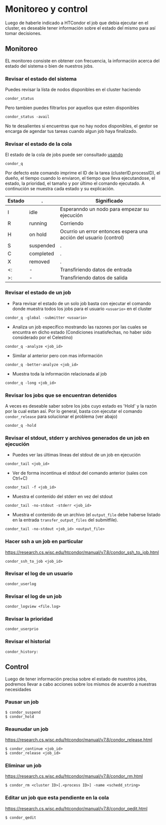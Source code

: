# Monitoreo y control
Luego de haberle indicado a HTCondor el job que debia ejecutar en el cluster, es deseable tener información sobre el estado del mismo 
para así tomar decisiones.

## Monitoreo
EL monitoreo consiste en obtener con frecuencia, la información acerca del estado del sistema o bien de nuestros jobs.

### Revisar el estado del sistema
Puedes revisar la lísta de nodos disponibles en el cluster haciendo
```
condor_status
```
Pero tambien puedes filtrarlos por aquellos que esten disponibles
```
condor_status -avail
```
No te desalientes si encuentras que no hay nodos disponibles, el gestor se encarga de agendar tus tareas cuando algun job haya finalizado.

### Revisar el estado de la cola
El estado de la cola de jobs puede ser consultado [usando](https://research.cs.wisc.edu/htcondor/manual/latest/condor_q.html)
```
condor_q
```
Por defecto este comando imprime el ID de la tarea (clusterID.processID), el dueño, el tiempo cuando lo enviaron, el tiempo que lleva ejecutandose, el estado, la prioridad, el tamaño y por último el comando ejecutado. A continución se muestra cada estado y su explicación.

|Estado | .  | Significado |
|-------|----|-------------|
| I  | idle | Esperanndo un nodo para empezar su ejecución|
| R  | running| Corriendo |
| H  | on hold | Ocurrio un error entonces espera una acción del usuario (control)|
| S  | suspended | . |
| C  | completed | . |
| X  | removed   | . |
| <: | - | Transfiriendo datos de entrada |
| \>: | - | Transfiriendo datos de salida |

### Revisar el estado de un job
 - Para revisar el estado de un solo job basta con ejecutar el comando donde muestra todos los jobs para el usuario `<usuario>` en el cluster
```
condor_q -global -submitter <usuario>
```

 - Analiza un job específico mostrando las razones por las cuales se encuntra en dicho estado (Condiciones insatisfechas, no haber sido considerado por el Celestino)

```
condor_q -analyze <job_id>
```
 - Similar al anterior pero con mas información
```
condor_q -better-analyze <job_id>
```
 - Muestra toda la información relacionada al job
```
condor_q -long <job_id>
```

### Revisar los jobs que se encuentran detenidos
A veces es deseable saber sobre los jobs cuyo estado es 'Hold' y la razón por la cual estan así. Por lo general, basta con ejecutar el comando `condor_release` para solucionar el problema (ver abajo)

```
condor_q -hold
```

### Revisar el stdout, stderr y archivos generados de un job en ejecución
 - Puedes ver las últimas líneas del stdout de un job en ejecución
```
condor_tail <job_id>
```

 - Ver de forma incontinua el stdout del comando anterior (sales con Ctrl+C)
```
condor_tail -f <job_id>
```

 - Muestra el contenido del stderr en vez del stdout
```
condor_tail -no-stdout -stderr <job_id>
```

 - Muestra el contenido de un archivo (el `output_file` debe haberse listado en la entrada `transfer_output_files` del submitfile).
```
condor_tail -no-stdout <job_id> <output_file>
```

### Hacer ssh a un job en particular
https://research.cs.wisc.edu/htcondor/manual/v7.8/condor_ssh_to_job.html
```
condor_ssh_to_job <job_id>
```

### Revisar el log de un usuario
```
condor_userlog
```
### Revisar el log de un job
```
condor_logview <file.log>
```
### Revisar la prioridad
```
condor_userprio
```
### Revisar el historial
[](https://research.cs.wisc.edu/htcondor/manual/latest/condor_history.html)
```
condor_history:
```
## Control
Luego de tener información precisa sobre el estado de nuestros jobs, podremos llevar a cabo acciones sobre los mismos de acuerdo a nuestras necesidades

### Pausar un job
[](https://research.cs.wisc.edu/htcondor/manual/v7.8/condor_hold.html)
```
$ condor_suspend
$ condor_hold
```

### Reaunudar un job
[](https://research.cs.wisc.edu/htcondor/manual/v7.8/condor_continue.html)
https://research.cs.wisc.edu/htcondor/manual/v7.8/condor_release.html
```
$ condor_continue <job_id> 
$ condor_release <job_id>
```
### Eliminar un job
https://research.cs.wisc.edu/htcondor/manual/v7.8/condor_rm.html
```
$ condor_rm <cluster ID>[.<process ID>] -name <schedd_string>
```
### Editar un job que esta pendiente en la cola
https://research.cs.wisc.edu/htcondor/manual/v7.8/condor_qedit.html
```
$ condor_qedit
```
